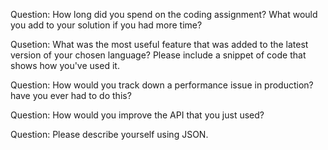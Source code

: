 Question: How long did you spend on the coding assignment? What would you add to your solution if you had more time?

Qusetion: What was the most useful feature that was added to the latest version of your chosen language? Please include a snippet of code that shows how you've used it.

Question: How would you track down a performance issue in production? have you ever had to do this?

Question: How would you improve the API that you just used?

Question: Please describe yourself using JSON.
